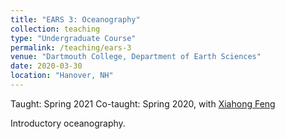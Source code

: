 ```yaml
---
title: "EARS 3: Oceanography"
collection: teaching
type: "Undergraduate Course"
permalink: /teaching/ears-3
venue: "Dartmouth College, Department of Earth Sciences"
date: 2020-03-30
location: "Hanover, NH"
---
```

Taught: Spring 2021
Co-taught: Spring 2020, with [Xiahong Feng](https://faculty-directory.dartmouth.edu/xiahong-feng)

Introductory oceanography.

